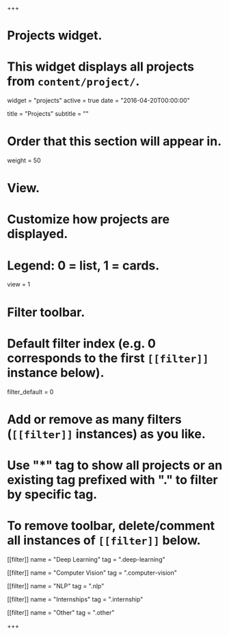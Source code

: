 +++
# Projects widget.
# This widget displays all projects from `content/project/`.
widget = "projects"
active = true
date = "2016-04-20T00:00:00"

title = "Projects"
subtitle = ""

# Order that this section will appear in.
weight = 50

# View.
# Customize how projects are displayed.
# Legend: 0 = list, 1 = cards.
view = 1


# Filter toolbar.

# Default filter index (e.g. 0 corresponds to the first `[[filter]]` instance below).
filter_default = 0

# Add or remove as many filters (`[[filter]]` instances) as you like.
# Use "*" tag to show all projects or an existing tag prefixed with "." to filter by specific tag.
# To remove toolbar, delete/comment all instances of `[[filter]]` below.

  
[[filter]]
  name = "Deep Learning"
  tag = ".deep-learning"

[[filter]]
  name = "Computer Vision"
  tag = ".computer-vision"

[[filter]]
  name = "NLP"
  tag = ".nlp"

[[filter]]
  name = "Internships"
  tag = ".internship"

[[filter]]
  name = "Other"
  tag = ".other"


+++

